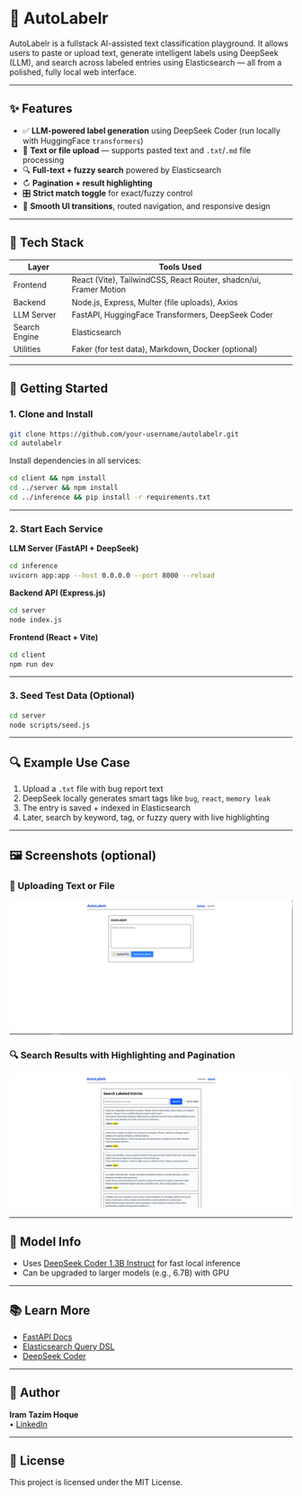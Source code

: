 # 🧠 AutoLabelr

AutoLabelr is a fullstack AI-assisted text classification playground. It allows users to paste or upload text, generate intelligent labels using DeepSeek (LLM), and search across labeled entries using Elasticsearch — all from a polished, fully local web interface.

---

## ✨ Features

-   ✅ **LLM-powered label generation** using DeepSeek Coder (run locally with HuggingFace `transformers`)
-   📁 **Text or file upload** — supports pasted text and `.txt`/`.md` file processing
-   🔍 **Full-text + fuzzy search** powered by Elasticsearch
-   ↻ **Pagination + result highlighting**
-   🎛️ **Strict match toggle** for exact/fuzzy control
-   🎨 **Smooth UI transitions**, routed navigation, and responsive design

---

## 🧱 Tech Stack

| Layer         | Tools Used                                                        |
| ------------- | ----------------------------------------------------------------- |
| Frontend      | React (Vite), TailwindCSS, React Router, shadcn/ui, Framer Motion |
| Backend       | Node.js, Express, Multer (file uploads), Axios                    |
| LLM Server    | FastAPI, HuggingFace Transformers, DeepSeek Coder                 |
| Search Engine | Elasticsearch                                                     |
| Utilities     | Faker (for test data), Markdown, Docker (optional)                |

---

## 🚀 Getting Started

### 1. Clone and Install

```bash
git clone https://github.com/your-username/autolabelr.git
cd autolabelr
```

Install dependencies in all services:

```bash
cd client && npm install
cd ../server && npm install
cd ../inference && pip install -r requirements.txt
```

---

### 2. Start Each Service

**LLM Server (FastAPI + DeepSeek)**

```bash
cd inference
uvicorn app:app --host 0.0.0.0 --port 8000 --reload
```

**Backend API (Express.js)**

```bash
cd server
node index.js
```

**Frontend (React + Vite)**

```bash
cd client
npm run dev
```

---

### 3. Seed Test Data (Optional)

```bash
cd server
node scripts/seed.js
```

---

## 🔍 Example Use Case

1. Upload a `.txt` file with bug report text
2. DeepSeek locally generates smart tags like `bug`, `react`, `memory leak`
3. The entry is saved + indexed in Elasticsearch
4. Later, search by keyword, tag, or fuzzy query with live highlighting

---

## 🖼️ Screenshots (optional)

### 📝 Uploading Text or File

![Upload Page](./screenshots/Upload.png)

### 🔍 Search Results with Highlighting and Pagination

![Search Page](./screenshots/Search.png)

> &#x20;

---

## 🧠 Model Info

-   Uses [DeepSeek Coder 1.3B Instruct](https://huggingface.co/deepseek-ai/deepseek-coder-1.3b-instruct) for fast local inference
-   Can be upgraded to larger models (e.g., 6.7B) with GPU

---

## 📚 Learn More

-   [FastAPI Docs](https://fastapi.tiangolo.com)
-   [Elasticsearch Query DSL](https://www.elastic.co/guide/en/elasticsearch/reference/current/query-dsl.html)
-   [DeepSeek Coder](https://huggingface.co/deepseek-ai)

---

## 🙌 Author

**Iram Tazim Hoque**\
• [LinkedIn](https://www.linkedin.com/in/lavinhoque33/)

---

## 📄 License

This project is licensed under the MIT License.
